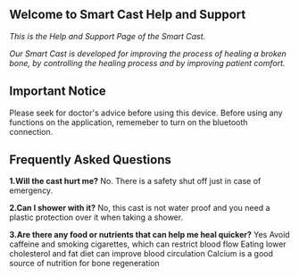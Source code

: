## Welcome to Smart Cast Help and Support

*This is the Help and Support Page of the Smart Cast.* 

*Our Smart Cast is developed for improving the process of healing a broken bone, by controlling the healing process and by improving patient comfort.*

## Important Notice
Please seek for doctor's advice before using this device. 
Before using any functions on the application, rememeber to turn on the bluetooth connection.

## Frequently Asked Questions

**1.Will the cast hurt me?**
No.
There is a safety shut off just in case of emergency. 

**2.Can I shower with it?**
No, this cast is not water proof and you need a plastic protection over it when taking a shower.

**3.Are there any food or nutrients that can help me heal quicker?**
Yes
Avoid caffeine and smoking cigarettes, which can restrict blood flow
Eating lower cholesterol and fat diet can improve blood circulation 
Calcium is a good source of nutrition for bone regeneration 


